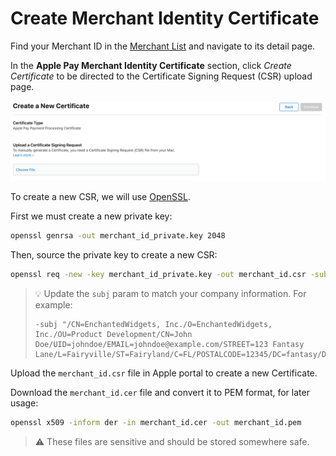 # Create Merchant Identity Certificate

Find your Merchant ID in the [Merchant List](https://developer.apple.com/account/resources/identifiers/list/merchant) and navigate to its detail page.

In the **Apple Pay Merchant Identity Certificate** section, click _Create Certificate_ to be directed to the Certificate Signing Request (CSR) upload page.

![Create Merchant Identity Certificate](images/create-merchant-identity-certificate.png)

To create a new CSR, we will use [OpenSSL](https://www.openssl.org/).

First we must create a new private key:

```bash
openssl genrsa -out merchant_id_private.key 2048
```

Then, source the private key to create a new CSR:

```bash
openssl req -new -key merchant_id_private.key -out merchant_id.csr -subj '/O=Company/C=US'
```

> 💡 Update the `subj` param to match your company information. For example:
>
> ```text
> -subj "/CN=EnchantedWidgets, Inc./O=EnchantedWidgets, Inc./OU=Product Development/CN=John Doe/UID=johndoe/EMAIL=johndoe@example.com/STREET=123 Fantasy Lane/L=Fairyville/ST=Fairyland/C=FL/POSTALCODE=12345/DC=fantasy/DC=local"
> ```

Upload the `merchant_id.csr` file in Apple portal to create a new Certificate.

Download the `merchant_id.cer` file and convert it to PEM format, for later usage:

```bash
openssl x509 -inform der -in merchant_id.cer -out merchant_id.pem
```

> ⚠️ These files are sensitive and should be stored somewhere safe.
